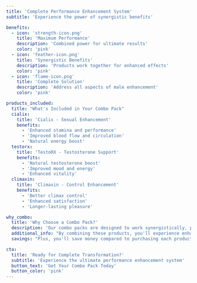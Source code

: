 ```yaml
---
title: 'Complete Performance Enhancement System'
subtitle: 'Experience the power of synergistic benefits'

benefits:
  - icon: 'strength-icon.png'
    title: 'Maximum Performance'
    description: 'Combined power for ultimate results'
    color: 'pink'
  - icon: 'feather-icon.png'
    title: 'Synergistic Benefits'
    description: 'Products work together for enhanced effects'
    color: 'pink'
  - icon: 'flame-icon.png'
    title: 'Complete Solution'
    description: 'Address all aspects of male enhancement'
    color: 'pink'

products_included:
  title: "What's Included in Your Combo Pack"
  cialix:
    title: 'Cialix - Sexual Enhancement'
    benefits:
      - 'Enhanced stamina and performance'
      - 'Improved blood flow and circulation'
      - 'Natural energy boost'
  testorx:
    title: 'TestoRX - Testosterone Support'
    benefits:
      - 'Natural testosterone boost'
      - 'Improved mood and energy'
      - 'Enhanced vitality'
  climaxin:
    title: 'Climaxin - Control Enhancement'
    benefits:
      - 'Better climax control'
      - 'Enhanced satisfaction'
      - 'Longer-lasting pleasure'

why_combo:
  title: 'Why Choose a Combo Pack?'
  description: 'Our combo packs are designed to work synergistically, providing comprehensive male enhancement that addresses multiple aspects of performance and satisfaction.'
  additional_info: "By combining these products, you'll experience enhanced results compared to using them individually, as they complement each other's effects."
  savings: "Plus, you'll save money compared to purchasing each product separately!"

cta:
  title: 'Ready for Complete Transformation?'
  subtitle: 'Experience the ultimate performance enhancement system'
  button_text: 'Get Your Combo Pack Today'
  button_color: 'pink'
---
```

